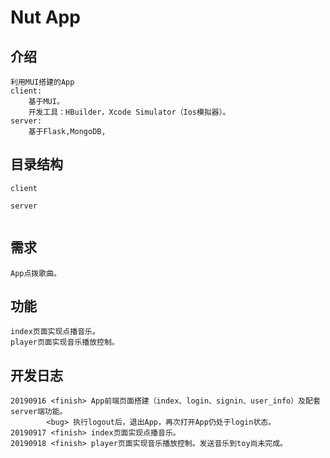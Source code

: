# Nut App

## 介绍
~~~
利用MUI搭建的App
client:
    基于MUI。
    开发工具：HBuilder，Xcode Simulator（Ios模拟器）。
server:
    基于Flask,MongoDB,
~~~

## 目录结构
~~~
client

server
    
~~~

## 需求
~~~
App点拨歌曲。

~~~

## 功能
~~~
index页面实现点播音乐。
player页面实现音乐播放控制。

~~~

## 开发日志
~~~
20190916 <finish> App前端页面搭建（index、login、signin、user_info）及配套server端功能。
        <bug> 执行logout后，退出App，再次打开App仍处于login状态。
20190917 <finish> index页面实现点播音乐。
20190918 <finish> player页面实现音乐播放控制。发送音乐到toy尚未完成。
~~~